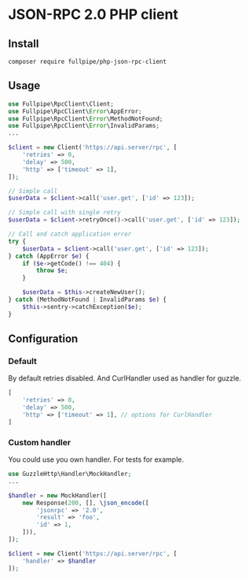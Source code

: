 # JSON-RPC 2.0 PHP client

## Install

```
composer require fullpipe/php-json-rpc-client
```

## Usage

```php
use Fullpipe\RpcClient\Client;
use Fullpipe\RpcClient\Error\AppError;
use Fullpipe\RpcClient\Error\MethodNotFound;
use Fullpipe\RpcClient\Error\InvalidParams;
...

$client = new Client('https://api.server/rpc', [
    'retries' => 0, 
    'delay' => 500,
    'http' => ['timeout' => 1],
]);

// Simple call
$userData = $client->call('user.get', ['id' => 123]);

// Simple call with single retry
$userData = $client->retryOnce()->call('user.get', ['id' => 123]);

// Call and catch application error
try {
    $userData = $client->call('user.get', ['id' => 123]);
} catch (AppError $e) {
    if ($e->getCode() !== 404) {
        throw $e;
    }

    $userData = $this->createNewUser();
} catch (MethodNotFound | InvalidParams $e) {
    $this->sentry->catchException($e);
}
```

## Configuration

### Default 

By default retries disabled. And CurlHandler used as handler for guzzle.

```php
[
    'retries' => 0, 
    'delay' => 500,
    'http' => ['timeout' => 1], // options for CurlHandler
]
```

### Custom handler 
 
You could use you own handler. For tests for example.

```php
use GuzzleHttp\Handler\MockHandler;
...

$handler = new MockHandler([
    new Response(200, [], \json_encode([
        'jsonrpc' => '2.0',
        'result' => 'foo',
        'id' => 1,
    ])),
]);

$client = new Client('https://api.server/rpc', [
    'handler' => $handler
]);
```
